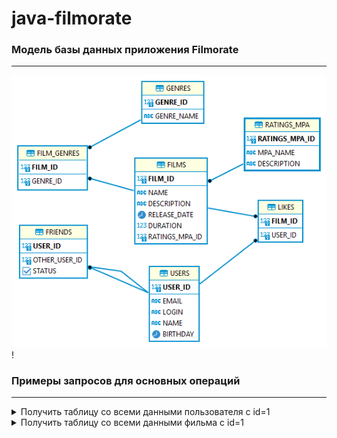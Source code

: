 # java-filmorate

### Модель базы данных приложения Filmorate 

---
![ER-диаграмма](ER-диаграмма.png)!
### Примеры запросов для основных операций

---

<details>
  <summary>Получить таблицу со всеми данными пользователя с id=1</summary>

```sql
    SELECT *
    FROM users
    WHERE user_id = 1;
```

</details>  
<details>
  <summary>Получить таблицу со всеми данными фильма с id=1</summary>

```sql
    SELECT *
    FROM films
    WHERE film_id = 1;
```

</details>  
